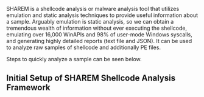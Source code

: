 SHAREM is a shellcode analysis or malware analysis tool that utilizes emulation and static analysis techniques to provide useful information about a sample. Arguably emulation is static analysis, so we can obtain a tremendous wealth of information without ever executing the shellcode, emulating over 16,000 WinAPIs and 98% of user-mode Windows syscalls, and generating highly detailed reports (text file and JSON). It can be used to analyze raw samples of shellcode and additionally PE files.

Steps to quickly analyze a sample can be seen below.

## Initial Setup of SHAREM Shellcode Analysis Framework

